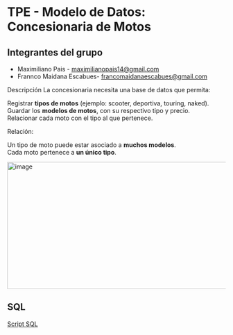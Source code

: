 # TPE - Modelo de Datos: Concesionaria de Motos

## Integrantes del grupo
- Maximiliano Pais - maximilianopais14@gmail.com
- Frannco Maidana Escabues- francomaidanaescabues@gmail.com 
  
 Descripción 
La concesionaria necesita una base de datos que permita:

 Registrar **tipos de motos** (ejemplo: scooter, deportiva, touring, naked).  
 Guardar los **modelos de motos**, con su respectivo tipo y precio.  
 Relacionar cada moto con el tipo al que pertenece.

 Relación:
 
 Un tipo de moto puede estar asociado a **muchos modelos**.  
 Cada moto pertenece a **un único tipo**.

<img width="768" height="293" alt="image" src="https://github.com/user-attachments/assets/5650655e-eb3e-4347-a503-551dcb339c2c" />

## SQL

[Script SQL](concesionaria.sql)
